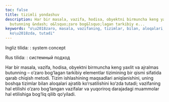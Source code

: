 ```yaml
---
toc: false
title: tizimli yondashuv
description: Har bir masala, vazifa, hodisa, obyektni birmuncha keng yaxlit va ajralmas
  butunning &ndash; o&lsquo;zaro bog&lsquo;lagan tarkibiy e...
keywords: "o\u2018zaro, masala, vazifaning, tizimlar, bilan, aloqalari, ajratib, ko\u2018rsatilishini,
  ko\u2018zda, tutadi"
---
```


Ingliz tilida:
:   system concept

Rus tilida:
:   системный подход

Har bir masala, vazifa, hodisa, obyektni birmuncha keng yaxlit va ajralmas butunning – o‘zaro bog‘lagan tarkibiy elementlar tizimining bir qismi sifatida qarab chiqish metodi. Tizim ishlashining maqsadlari aniqlanishini, uning boshqa tizimlar bilan aloqalari ajratib ko‘rsatilishini ko‘zda tutadi; vazifaning hal etilishi o‘zaro bog‘langan vazifalar va yuqoriroq darajadagi muammolar hal etilishiga bog‘liq qilib qo‘yiladi.